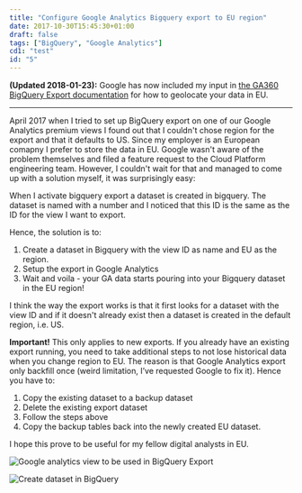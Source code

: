 ```yaml
---
title: "Configure Google Analytics Bigquery export to EU region"
date: 2017-10-30T15:45:30+01:00
draft: false
tags: ["BigQuery", "Google Analytics"]
cd1: "test"
id: "5"
---
```


**(Updated 2018-01-23):** Google has now included my input in [the GA360 BigQuery Export documentation](https://support.google.com/analytics/answer/3416092?hl=en#step2.1) for how to geolocate your data in EU.

***

April 2017 when I tried to set up BigQuery export on one of our Google Analytics premium views I found out that I couldn't chose region for the export and that it defaults to US. Since my employer is an European comapny I prefer to store the data in EU.
Google wasn't aware of the problem themselves and filed a feature request to the Cloud Platform engineering team. However, I couldn't wait for that and managed to come up with a solution myself, it was surprisingly easy:

When I activate bigquery export a dataset is created in bigquery. The dataset is named with a number and I noticed that this ID is the same as the ID for the view I want to export.

Hence, the solution is to:

1. Create a dataset in Bigquery with the view ID as name and EU as the region. 
2. Setup the export in Google Analytics
3. Wait and voila - your GA data starts pouring into your Bigquery dataset in the EU region!

I think the way the export works is that it first looks for a dataset with the view ID and if it doesn't already exist then a dataset is created in the default region, i.e. US.

**Important!** This only applies to new exports. If you already have an existing export running, you need to take additional steps to not lose historical data when you change region to EU. The reason is that Google Analytics export only backfill once (weird limitation, I’ve requested Google to fix it). Hence you have to:

1. Copy the existing dataset to a backup dataset 
2. Delete the existing export dataset
3. Follow the steps above
4. Copy the backup tables back into the newly created EU dataset.

I hope this prove to be useful for my fellow digital analysts in EU.

![Google analytics view to be used in BigQuery Export](/images/google-analytics-view-bq-export.png)

![Create dataset in BigQuery](/images/bigquery-create-dataset-region.png)